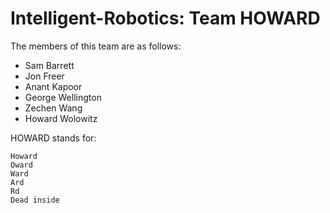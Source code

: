 # Intelligent-Robotics: Team HOWARD

The members of this team are as follows:
 
- Sam Barrett
- Jon Freer
- Anant Kapoor
- George Wellington
- Zechen Wang
- Howard Wolowitz

HOWARD stands for:

	Howard
	Oward
	Ward
	Ard
	Rd
	Dead inside
